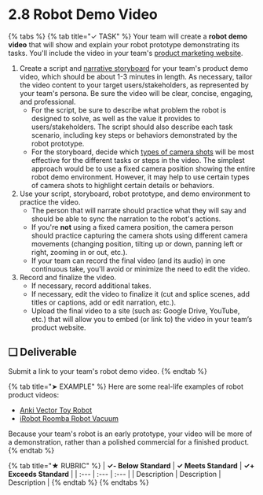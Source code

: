 # 2.8 Robot Demo Video

{% tabs %}
{% tab title="✓ TASK" %}
Your team will create a **robot demo video** that will show and explain your robot prototype demonstrating its tasks. You'll include the video in your team's [product marketing website](2.7-product-website.md).

1. Create a script and [narrative storyboard](https://docs.idew.org/principles-and-practices/practices/design-practices/narrative-storyboards) for your team's product demo video, which should be about 1-3 minutes in length. As necessary, tailor the video content to your target users/stakeholders, as represented by your team's persona. Be sure the video will be clear, concise, engaging, and professional.
   * For the script, be sure to describe what problem the robot is designed to solve, as well as the value it provides to users/stakeholders. The script should also describe each task scenario, including key steps or behaviors demonstrated by the robot prototype.
   * For the storyboard, decide which [types of camera shots](https://docs.idew.org/principles-and-practices/practices/design-practices/narrative-storyboards#types-of-camera-shots) will be most effective for the different tasks or steps in the video. The simplest approach would be to use a fixed camera position showing the entire robot demo environment. However, it may help to use certain types of camera shots to highlight certain details or behaviors.
2. Use your script, storyboard, robot prototype, and demo environment to practice the video.
   * The person that will narrate should practice what they will say and should be able to sync the narration to the robot's actions.
   * If you're **not** using a fixed camera position, the camera person should practice capturing the camera shots using different camera movements \(changing position, tilting up or down, panning left or right, zooming in or out, etc.\).
   * If your team can record the final video \(and its audio\) in one continuous take, you'll avoid or minimize the need to edit the video.
3. Record and finalize the video.
   * If necessary, record additional takes.
   * If necessary, edit the video to finalize it \(cut and splice scenes, add titles or captions, add or edit narration, etc.\).
   * Upload the final video to a site \(such as: Google Drive, YouTube, etc.\) that will allow you to embed \(or link to\) the video in your team’s product website.

## **❏ Deliverable**

Submit a link to your team's robot demo video.
{% endtab %}

{% tab title="➤ EXAMPLE" %}
Here are some real-life examples of robot product videos:

* [Anki Vector Toy Robot](https://www.youtube.com/watch?v=TqA_yt_OAIY)
* [iRobot Roomba Robot Vacuum](https://www.youtube.com/watch?v=MaJlVytKGWQ)

Because your team's robot is an early prototype, your video will be more of a demonstration, rather than a polished commercial for a finished product.
{% endtab %}

{% tab title="★ RUBRIC" %}
| **✓- Below Standard** | **✓ Meets Standard** | **✓+ Exceeds Standard** |
| :--- | :--- | :--- |
| Description | Description | Description |
{% endtab %}
{% endtabs %}

